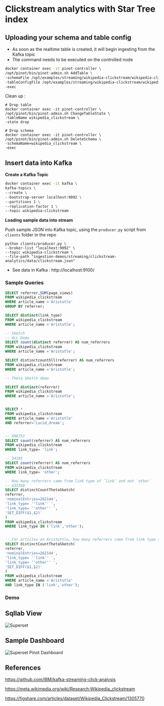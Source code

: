  
# Clickstream analytics with Star Tree index

## Uploading your schema and table config

* As soon as the realtime table is created, it will begin ingesting from the Kafka topic
* The command needs to be executed on the controlled node

```bash
docker container exec -it pinot-controller \
/opt/pinot/bin/pinot-admin.sh AddTable \
-schemaFile /opt/examples/streaming/wikipedia-clickstream/wikipedia-clickstream-schema.json \
-tableConfigFile /opt/examples/streaming/wikipedia-clickstream/wikipedia-clickstream-table-realtime.json \
-exec
```

Clean up :

```shell
# Drop table
docker container exec -it pinot-controller \
/opt/pinot/bin/pinot-admin.sh ChangeTableState \
-tableName wikipedia_clickstream \
-state drop 

# Drop schema
docker container exec -it pinot-controller \
/opt/pinot/bin/pinot-admin.sh DeleteSchema \
-schemaName=wikipedia_clickstream \
-exec
```

## Insert data into Kafka

**Create a Kafka Topic**

```bash
docker container exec -it kafka \
kafka-topics \
--create \
--bootstrap-server localhost:9092 \
--partitions 1 \
--replication-factor 1 \
--topic wikipedia-clickstream
```

**Loading sample data into stream**

Push sample JSON into Kafka topic, using the `producer.py` script from `clients` folder in the repo

```shell
python clients/producer.py \
--broker-list "localhost:9092" \
--topic wikipedia-clickstream \
--file-path "ingestion-demos/streaming/clickstream-analytics/data/clickstream.json"
```

* See data in Kafka : http://localhost:9100/

### Sample Queries

```sql
SELECT referrer,SUM(page_views) 
FROM wikipedia_clickstream 
WHERE article_name ='Aristotle'
GROUP BY referrer;

SELECT distinct(link_type)
FROM wikipedia_clickstream
WHERE article_name ='Aristotle';

-- Sketch
-- HLL Demo
SELECT count(distinct referrer) AS num_referrers
FROM wikipedia_clickstream 
WHERE article_name ='Aristotle';

SELECT distinctcounthll(referrer) AS num_referrers
FROM wikipedia_clickstream
WHERE article_name ='Aristotle';

-- Theta Sketch demo

SELECT distinct(referrer)
FROM wikipedia_clickstream
WHERE article_name ='Aristotle';


SELECT *
FROM wikipedia_clickstream
WHERE article_name ='Aristotle'
AND referrer='Lucid_dream';


-- 998753
SELECT count(referrer) AS num_referrers
FROM wikipedia_clickstream
WHERE link_type= 'link';

-- 34195
SELECT count(referrer) AS num_referrers
FROM wikipedia_clickstream
WHERE link_type= 'other';

-- How many referrers came from link type of `link` and not `other`
-- 433760
SELECT distinctCountThetaSketch(
referrer,
'nominalEntries=262144',
'link_type= ''link'' ',
'link_type= ''other'' ',
'SET_DIFF($1,$2)'
) 
FROM wikipedia_clickstream
WHERE link_type IN ('link','other');


-- For articles on Aristottle, how many referrers came from link type of `link` and not `other`
SELECT distinctCountThetaSketch(
referrer,
'nominalEntries=262144',
'link_type= ''link'' ',
'link_type= ''other'' ',
'SET_DIFF($1,$2)'
) 
FROM wikipedia_clickstream
WHERE article_name ='Aristotle'
AND link_type IN ('link','other');
```


### Demo

## Sqllab View

![Superset](../images/Superset_Sqllab.png)

## Sample Dashboard

![Superset Pinot Dashboard](../images/wikipedia-clickstream-dashboard.jpg)

## References

https://github.com/IBM/kafka-streaming-click-analysis

https://meta.wikimedia.org/wiki/Research:Wikipedia_clickstream
 
https://figshare.com/articles/dataset/Wikipedia_Clickstream/1305770

